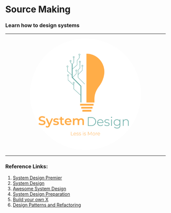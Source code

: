 # Source Making
### Learn how to design systems

---
<p align="center">
  <img src="system_design_logo.png" width="350" style="border-radius:50%" title="System Design" alt="system-design-logo">
</p>

---

### Reference Links:
1. [System Design Premier](https://github.com/donnemartin/system-design-primer)
2. [System Design](https://github.com/codersguild/System-Design)
3. [Awesome System Design](https://github.com/madd86/awesome-system-design)
4. [System Design Preparation](https://github.com/shashank88/system_design)
5. [Build your own X](https://github.com/danistefanovic/build-your-own-x)
6. [Design Patterns and Refactoring](https://sourcemaking.com/)

